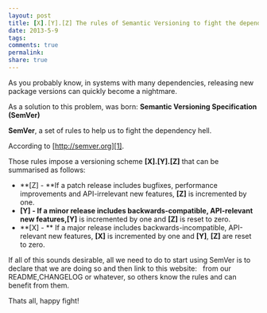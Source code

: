 ```yaml
---
layout: post
title: [X].[Y].[Z] The rules of Semantic Versioning to fight the dependency hell
date: 2013-5-9
tags: 
comments: true
permalink:
share: true
---
```


As you probably know, in systems with many dependencies, releasing new package versions can quickly become a nightmare.

As a solution to this problem, was born: **Semantic Versioning Specification (SemVer)**

**SemVer**, a set of rules to help us to fight the dependency hell.

According to [http://semver.org][1].

Those rules impose a versioning scheme **[X].[Y].[Z]** that can be summarised as follows:


* **[Z] - **If a patch release includes bugfixes, performance improvements and API-irrelevant new features, **[Z]** is incremented by one.
* **[Y] - **If a minor release includes backwards-compatible, API-relevant new features,**[Y]** is incremented by one and **[Z]** is reset to zero.
* **[X] - ** If a major release includes backwards-incompatible, API-relevant new features, **[X]** is incremented by one and **[Y]**, **[Z]** are reset to zero.

If all of this sounds desirable, all we need to do to start using SemVer is to declare that we are doing so and then link to this website:   from our README,CHANGELOG or whatever, so others know the rules and can benefit from them.

Thats all, happy fight!

[1]: http://semver.org/
